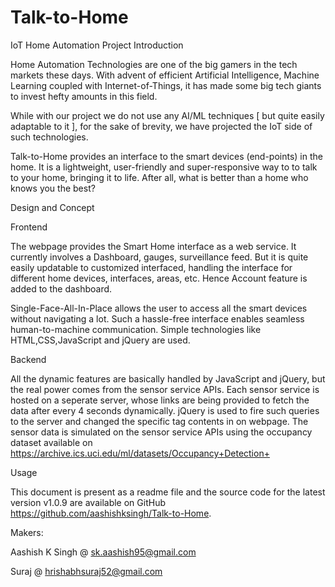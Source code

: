 # Talk-to-Home
IoT Home Automation Project
Introduction

Home Automation Technologies are one of the big gamers in the tech markets these days. With advent of efficient Artificial Intelligence, Machine Learning coupled with Internet-of-Things, it has made some big tech giants to invest hefty amounts in this field.

While with our project we do not use any AI/ML techniques [ but quite easily adaptable to it ], for the sake of brevity, we have projected the IoT side of such technologies.

Talk-to-Home provides an interface to the smart devices (end-points) in the home. It is a lightweight, user-friendly and super-responsive way to to talk to your home, bringing it to life. After all, what is better than a home who knows you the best?

Design and Concept

Frontend

The webpage provides the Smart Home interface as a web service. It currently involves a Dashboard, gauges, surveillance feed. But it is quite easily updatable to customized interfaced, handling the interface for different home devices, interfaces, areas, etc. Hence Account feature is added to the dashboard.

Single-Face-All-In-Place allows the user to access all the smart devices without navigating a lot. Such a hassle-free interface enables seamless human-to-machine communication. Simple technologies like HTML,CSS,JavaScript and jQuery are used.

Backend

All the dynamic features are basically handled by JavaScript and jQuery, but the real power comes from the sensor service APIs. Each sensor service is hosted on a seperate server, whose links are being provided to fetch the data after every 4 seconds dynamically. jQuery is used to fire such queries to the server and changed the specific tag contents in on webpage. The sensor data is simulated on the sensor service APIs using the occupancy dataset available on https://archive.ics.uci.edu/ml/datasets/Occupancy+Detection+

Usage

This document is present as a readme file and the source code for the latest version v1.0.9 are available on GitHub https://github.com/aashishksingh/Talk-to-Home.


Makers:

Aashish K Singh @ sk.aashish95@gmail.com

Suraj @ hrishabhsuraj52@gmail.com
